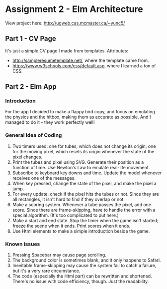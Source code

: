 # Assignment 2 - Elm Architecture
View project here: http://ugweb.cas.mcmaster.ca/~yunc5/

## Part 1 - CV Page
It's just a simple CV page I made from templates.
Attributes:
- http://sampleresumetemplate.net/, where the template came from.
- https://www.w3schools.com/css/default.asp, where I learned a ton of CSS.

## Part 2 - Elm App
### Introduction
For the app I decided to make a flappy bird copy, and focus on emulating the physics and the hitbox, making them as accurate as possible. And I managed to do it - they work perfectly well!

### General Idea of Coding
1. Two timers used: one for tubes, which does not change its origin; one for the moving pixel, which resets its origin whenever the state of the pixel changes.
2. Print the tubes and pixel using SVG. Generate their position as a function of time. Use Newton's Law to emulate real-life movement.
3. Subscribe to keyboard key downs and time. Update the model whenever receives one of the messages.
4. When key pressed, change the state of the pixel, and make the pixel a jump.
5. For every update, check if the pixel hits the tubes or not. Since they are all rectangles, it isn't hard to find if they overlap or not.
6. Make a scoring system. Whenever a tube passes the pixel, add one score. Since there are frame-skipping, have to handle the error with a special algorithm. (It's too complicated to put here.)
7. Make a start and end state. Stop the timer when the game isn't started; freeze the scene when it ends. Print scores when it ends.
8. Use Html elements to make a simple introduction beside the game.

### Known issues
1. Pressing Spacebar may cause page scrolling.
2. The background color is sometimes blank, and it only happens to Safari.
3. Inevitable frame-skipping may cause the system fail to catch a failure, but it's a very rare circumstance.
4. The code (especially the Html part) can be rewritten and shortened. There's no issue with code efficiency, though. Just the readability. 
